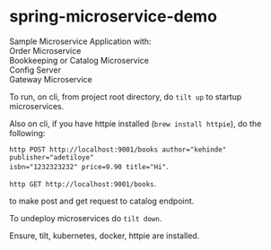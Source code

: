 # spring-microservice-demo 

Sample Microservice Application with:  
Order Microservice   
Bookkeeping or Catalog Microservice   
Config Server  
Gateway Microservice     

To run, on cli, from project root directory, do `tilt up` to startup microservices. 

Also on cli, if you have httpie installed (`brew install httpie`), do the following:  

`http POST http://localhost:9001/books author="kehinde" publisher="adetiloye"`   
`isbn="1232323232" price=9.90 title="Hi"`. 

`http GET http://localhost:9001/books`.

to make post and get request to catalog endpoint.

To undeploy microservices do `tilt down`.

Ensure, tilt, kubernetes, docker, httpie are installed.

